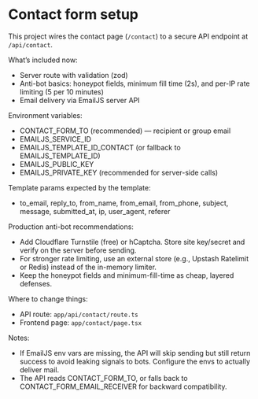 # Contact form setup

This project wires the contact page (`/contact`) to a secure API endpoint at `/api/contact`.

What’s included now:
- Server route with validation (zod)
- Anti-bot basics: honeypot fields, minimum fill time (2s), and per-IP rate limiting (5 per 10 minutes)
- Email delivery via EmailJS server API

Environment variables:
- CONTACT_FORM_TO (recommended) — recipient or group email
- EMAILJS_SERVICE_ID
- EMAILJS_TEMPLATE_ID_CONTACT (or fallback to EMAILJS_TEMPLATE_ID)
- EMAILJS_PUBLIC_KEY
- EMAILJS_PRIVATE_KEY (recommended for server-side calls)

Template params expected by the template:
- to_email, reply_to, from_name, from_email, from_phone, subject, message, submitted_at, ip, user_agent, referer

Production anti-bot recommendations:
- Add Cloudflare Turnstile (free) or hCaptcha. Store site key/secret and verify on the server before sending.
- For stronger rate limiting, use an external store (e.g., Upstash Ratelimit or Redis) instead of the in-memory limiter.
- Keep the honeypot fields and minimum-fill-time as cheap, layered defenses.

Where to change things:
- API route: `app/api/contact/route.ts`
- Frontend page: `app/contact/page.tsx`

Notes:
- If EmailJS env vars are missing, the API will skip sending but still return success to avoid leaking signals to bots. Configure the envs to actually deliver mail.
- The API reads CONTACT_FORM_TO, or falls back to CONTACT_FORM_EMAIL_RECEIVER for backward compatibility.
